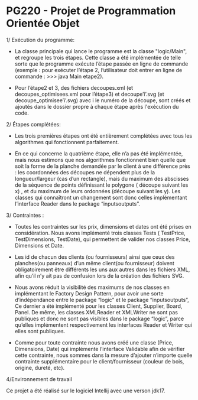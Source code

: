 # PG220 - Projet de Programmation Orientée Objet


1/ Exécution du programme:

- La classe principale qui lance le programme est la classe "logic/Main", et regroupe les trois étapes. Cette classe a été implémentée de telle sorte que le programme exécute l’étape passée en ligne de commande (exemple : pour exécuter l’étape 2, l’utilisateur doit entrer en ligne de commande : >>> java Main etape2).

- Pour l’étape2 et 3, des fichiers decoupes.xml (et decoupes_optimisees.xml pour l’étape3) et decoupe’i’.svg (et decoupe_optimisee’i’.svg) avec i le numéro de la découpe, sont créés et ajoutés dans le dossier propre à chaque étape après l'exécution du code.


2/ Étapes complétées:

- Les trois premières étapes ont été entièrement complétées avec tous les algorithmes qui fonctionnent parfaitement.

- En ce qui concerne la quatrième étape, elle n’a pas été implémentée, mais nous estimons que nos algorithmes fonctionnent bien quelle que soit la forme de la planche demandée par le client à une différence près : les coordonnées des découpes ne dépendent plus de la longueur/largeur (cas d’un rectangle), mais du maximum des abscisses de la séquence de points définissant le polygone ( découpe suivant les x) , et du maximum de leurs ordonnées (découpe suivant les y). Les classes qui connaîtront un changement sont donc celles implémentant l’interface Reader dans le package “inputsoutputs”. 


3/ Contraintes : 
 
- Toutes les contraintes sur les prix, dimensions et dates ont été prises en considération. Nous avons implémenté trois classes Tests ( TestPrice, TestDimensions, TestDate), qui permettent de valider nos classes Price, Dimensions et Date.

- Les id de chacun des clients (ou fournisseurs) ainsi que ceux des planches(ou panneaux) d’un même client(ou fournisseur) doivent obligatoirement être différents les uns aux autres dans les fichiers XML, afin qu’il n’y ait pas de confusion lors de la création des fichiers SVG.

- Nous avons réduit la visibilité des maximums de nos classes en implémentant le Factory Design Pattern, pour avoir une sorte d’indépendance entre le package “logic” et le package “inputsoutputs”, Ce dernier a été implémenté pour les classes Client, Supplier, Board, Panel. De même, les classes XMLReader et XMLWriter ne sont pas publiques et donc ne sont pas visibles dans le package “logic”, parce qu’elles implémentent respectivement les interfaces Reader et Writer qui elles sont publiques.

- Comme pour toute contrainte nous avons créé une classe (Price, Dimensions, Date) qui implémente l’interface Validable afin de vérifier cette contrainte, nous sommes dans la mesure d’ajouter n’importe quelle contrainte supplémentaire pour le client/fournisseur (couleur de bois, origine, dureté, etc).

4/Environnement de travail

Ce projet a été réalisé sur le logiciel Intellij avec une verson jdk17.
